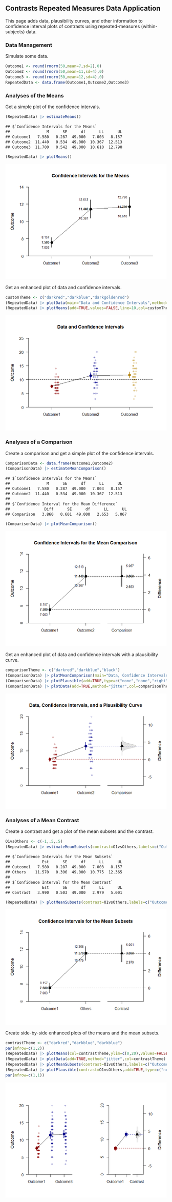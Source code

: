 ## Contrasts Repeated Measures Data Application

This page adds data, plausibility curves, and other information to confidence interval plots of contrasts using repeated-measures (within-subjects) data.

### Data Management

Simulate some data.

```r
Outcome1 <- round(rnorm(50,mean=7,sd=2),0)
Outcome2 <- round(rnorm(50,mean=11,sd=4),0)
Outcome3 <- round(rnorm(50,mean=12,sd=4),0)
RepeatedData <- data.frame(Outcome1,Outcome2,Outcome3)
```

### Analyses of the Means

Get a simple plot of the confidence intervals.

```r
(RepeatedData) |> estimateMeans()
```

```
## $`Confidence Intervals for the Means`
##                M      SE      df      LL      UL
## Outcome1   7.580   0.287  49.000   7.003   8.157
## Outcome2  11.440   0.534  49.000  10.367  12.513
## Outcome3  11.700   0.542  49.000  10.610  12.790
```

```r
(RepeatedData) |> plotMeans()
```

![](figures/Combination-Repeated-ConfidenceA-1.png)<!-- -->

Get an enhanced plot of data and confidence intervals.

```r
customTheme <- c("darkred","darkblue","darkgoldenrod")
(RepeatedData) |> plotData(main="Data and Confidence Intervals",method="jitter",col=customTheme)
(RepeatedData) |> plotMeans(add=TRUE,values=FALSE,line=10,col=customTheme)
```

![](figures/Combination-Repeated-ConfidenceB-1.png)<!-- -->

### Analyses of a Comparison

Create a comparison and get a simple plot of the confidence intervals.

```r
ComparisonData <- data.frame(Outcome1,Outcome2)
(ComparisonData) |> estimateMeanComparison()
```

```
## $`Confidence Intervals for the Means`
##                M      SE      df      LL      UL
## Outcome1   7.580   0.287  49.000   7.003   8.157
## Outcome2  11.440   0.534  49.000  10.367  12.513
## 
## $`Confidence Interval for the Mean Difference`
##               Diff      SE      df      LL      UL
## Comparison   3.860   0.601  49.000   2.653   5.067
```

```r
(ComparisonData) |> plotMeanComparison()
```

![](figures/Combination-Repeated-ComparisonA-1.png)<!-- -->

Get an enhanced plot of data and confidence intervals with a plausibility curve.

```r
comparisonTheme <- c("darkred","darkblue","black")
(ComparisonData) |> plotMeanComparison(main="Data, Confidence Intervals, and a Plausibility Curve",ylim=c(0,20),values=FALSE,col=comparisonTheme)
(ComparisonData) |> plotPlausible(add=TRUE,type=c("none","none","right"),col=comparisonTheme)
(ComparisonData) |> plotData(add=TRUE,method="jitter",col=comparisonTheme)
```

![](figures/Combination-Repeated-ComparisonB-1.png)<!-- -->

### Analyses of a Mean Contrast

Create a contrast and get a plot of the mean subsets and the contrast.

```r
O1vsOthers <- c(-1,.5,.5)
(RepeatedData) |> estimateMeanSubsets(contrast=O1vsOthers,labels=c("Outcome1","Others"))
```

```
## $`Confidence Intervals for the Mean Subsets`
##              Est      SE      df      LL      UL
## Outcome1   7.580   0.287  49.000   7.003   8.157
## Others    11.570   0.396  49.000  10.775  12.365
## 
## $`Confidence Interval for the Mean Contrast`
##              Est      SE      df      LL      UL
## Contrast   3.990   0.503  49.000   2.979   5.001
```

```r
(RepeatedData) |> plotMeanSubsets(contrast=O1vsOthers,labels=c("Outcome1","Others"))
```

![](figures/Combination-Repeated-ContrastA-1.png)<!-- -->

Create side-by-side enhanced plots of the means and the mean subsets.

```r
contrastTheme <- c("darkred","darkblue","darkblue")
par(mfrow=c(1,2))
(RepeatedData) |> plotMeans(col=contrastTheme,ylim=c(0,20),values=FALSE,main="")
(RepeatedData) |> plotData(add=TRUE,method="jitter",col=contrastTheme)
(RepeatedData) |> plotMeanSubsets(contrast=O1vsOthers,labels=c("Outcome1","Others"),col=comparisonTheme,ylim=c(0,20),ylab="",values=FALSE,main="")
(RepeatedData) |> plotPlausible(contrast=O1vsOthers,add=TRUE,type=c("none","none","right"),col=comparisonTheme)
par(mfrow=c(1,1))
```

![](figures/Combination-Repeated-ContrastB-1.png)<!-- -->
